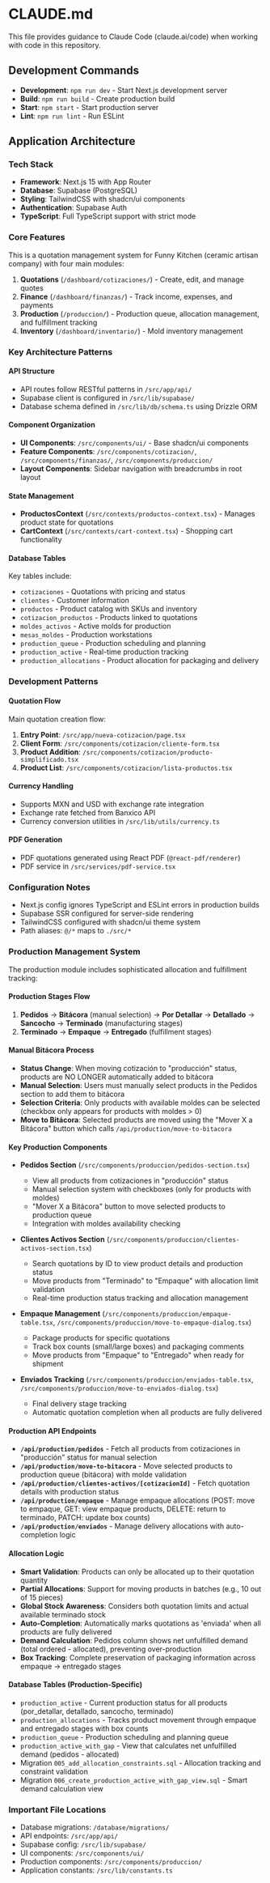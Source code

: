 # CLAUDE.md

This file provides guidance to Claude Code (claude.ai/code) when working with code in this repository.

## Development Commands

- **Development**: `npm run dev` - Start Next.js development server
- **Build**: `npm run build` - Create production build
- **Start**: `npm start` - Start production server
- **Lint**: `npm run lint` - Run ESLint

## Application Architecture

### Tech Stack
- **Framework**: Next.js 15 with App Router
- **Database**: Supabase (PostgreSQL)
- **Styling**: TailwindCSS with shadcn/ui components
- **Authentication**: Supabase Auth
- **TypeScript**: Full TypeScript support with strict mode

### Core Features
This is a quotation management system for Funny Kitchen (ceramic artisan company) with four main modules:

1. **Quotations** (`/dashboard/cotizaciones/`) - Create, edit, and manage quotes
2. **Finance** (`/dashboard/finanzas/`) - Track income, expenses, and payments
3. **Production** (`/produccion/`) - Production queue, allocation management, and fulfillment tracking
4. **Inventory** (`/dashboard/inventario/`) - Mold inventory management

### Key Architecture Patterns

#### API Structure
- API routes follow RESTful patterns in `/src/app/api/`
- Supabase client is configured in `/src/lib/supabase/`
- Database schema defined in `/src/lib/db/schema.ts` using Drizzle ORM

#### Component Organization
- **UI Components**: `/src/components/ui/` - Base shadcn/ui components
- **Feature Components**: `/src/components/cotizacion/`, `/src/components/finanzas/`, `/src/components/produccion/`
- **Layout Components**: Sidebar navigation with breadcrumbs in root layout

#### State Management
- **ProductosContext** (`/src/contexts/productos-context.tsx`) - Manages product state for quotations
- **CartContext** (`/src/contexts/cart-context.tsx`) - Shopping cart functionality

#### Database Tables
Key tables include:
- `cotizaciones` - Quotations with pricing and status
- `clientes` - Customer information
- `productos` - Product catalog with SKUs and inventory
- `cotizacion_productos` - Products linked to quotations
- `moldes_activos` - Active molds for production
- `mesas_moldes` - Production workstations
- `production_queue` - Production scheduling and planning
- `production_active` - Real-time production tracking
- `production_allocations` - Product allocation for packaging and delivery

### Development Patterns

#### Quotation Flow
Main quotation creation flow:
1. **Entry Point**: `/src/app/nueva-cotizacion/page.tsx`
2. **Client Form**: `/src/components/cotizacion/cliente-form.tsx`
3. **Product Addition**: `/src/components/cotizacion/producto-simplificado.tsx`
4. **Product List**: `/src/components/cotizacion/lista-productos.tsx`

#### Currency Handling
- Supports MXN and USD with exchange rate integration
- Exchange rate fetched from Banxico API
- Currency conversion utilities in `/src/lib/utils/currency.ts`

#### PDF Generation
- PDF quotations generated using React PDF (`@react-pdf/renderer`)
- PDF service in `/src/services/pdf-service.tsx`

### Configuration Notes
- Next.js config ignores TypeScript and ESLint errors in production builds
- Supabase SSR configured for server-side rendering
- TailwindCSS configured with shadcn/ui theme system
- Path aliases: `@/*` maps to `./src/*`

### Production Management System
The production module includes sophisticated allocation and fulfillment tracking:

#### Production Stages Flow
1. **Pedidos** → **Bitácora** (manual selection) → **Por Detallar** → **Detallado** → **Sancocho** → **Terminado** (manufacturing stages)
2. **Terminado** → **Empaque** → **Entregado** (fulfillment stages)

#### Manual Bitácora Process
- **Status Change**: When moving cotización to "producción" status, products are NO LONGER automatically added to bitácora
- **Manual Selection**: Users must manually select products in the Pedidos section to add them to bitácora
- **Selection Criteria**: Only products with available moldes can be selected (checkbox only appears for products with moldes > 0)
- **Move to Bitácora**: Selected products are moved using the "Mover X a Bitácora" button which calls `/api/production/move-to-bitacora`

#### Key Production Components
- **Pedidos Section** (`/src/components/produccion/pedidos-section.tsx`)
  - View all products from cotizaciones in "producción" status
  - Manual selection system with checkboxes (only for products with moldes)
  - "Mover X a Bitácora" button to move selected products to production queue
  - Integration with moldes availability checking

- **Clientes Activos Section** (`/src/components/produccion/clientes-activos-section.tsx`)
  - Search quotations by ID to view product details and production status
  - Move products from "Terminado" to "Empaque" with allocation limit validation
  - Real-time production status tracking and allocation management

- **Empaque Management** (`/src/components/produccion/empaque-table.tsx`, `/src/components/produccion/move-to-empaque-dialog.tsx`)
  - Package products for specific quotations
  - Track box counts (small/large boxes) and packaging comments
  - Move products from "Empaque" to "Entregado" when ready for shipment

- **Enviados Tracking** (`/src/components/produccion/enviados-table.tsx`, `/src/components/produccion/move-to-enviados-dialog.tsx`)
  - Final delivery stage tracking
  - Automatic quotation completion when all products are fully delivered

#### Production API Endpoints
- **`/api/production/pedidos`** - Fetch all products from cotizaciones in "producción" status for manual selection
- **`/api/production/move-to-bitacora`** - Move selected products to production queue (bitácora) with molde validation
- **`/api/production/clientes-activos/[cotizacionId]`** - Fetch quotation details with production status
- **`/api/production/empaque`** - Manage empaque allocations (POST: move to empaque, GET: view empaque products, DELETE: return to terminado, PATCH: update box counts)
- **`/api/production/enviados`** - Manage delivery allocations with auto-completion logic

#### Allocation Logic
- **Smart Validation**: Products can only be allocated up to their quotation quantity
- **Partial Allocations**: Support for moving products in batches (e.g., 10 out of 15 pieces)
- **Global Stock Awareness**: Considers both quotation limits and actual available terminado stock
- **Auto-Completion**: Automatically marks quotations as 'enviada' when all products are fully delivered
- **Demand Calculation**: Pedidos column shows net unfulfilled demand (total ordered - allocated), preventing over-production
- **Box Tracking**: Complete preservation of packaging information across empaque → entregado stages

#### Database Tables (Production-Specific)
- `production_active` - Current production status for all products (por_detallar, detallado, sancocho, terminado)
- `production_allocations` - Tracks product movement through empaque and entregado stages with box counts
- `production_queue` - Production scheduling and planning queue
- `production_active_with_gap` - View that calculates net unfulfilled demand (pedidos - allocated)
- Migration `005_add_allocation_constraints.sql` - Allocation tracking and constraint validation
- Migration `006_create_production_active_with_gap_view.sql` - Smart demand calculation view

### Important File Locations
- Database migrations: `/database/migrations/`
- API endpoints: `/src/app/api/`
- Supabase config: `/src/lib/supabase/`
- UI components: `/src/components/ui/`
- Production components: `/src/components/produccion/`
- Application constants: `/src/lib/constants.ts`